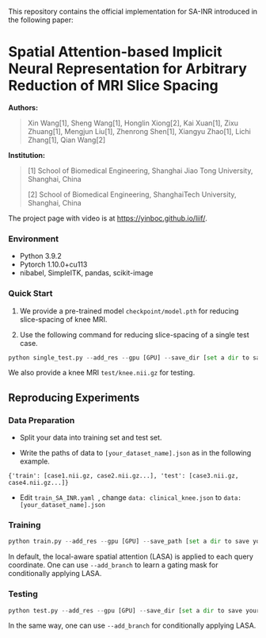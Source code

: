 This repository contains the official implementation for SA-INR introduced in the following paper:

# Spatial Attention-based Implicit Neural Representation for Arbitrary Reduction of MRI Slice Spacing
**Authors:**   
> Xin Wang[1], Sheng Wang[1], Honglin Xiong[2], Kai Xuan[1], Zixu Zhuang[1], Mengjun Liu[1], Zhenrong Shen[1], Xiangyu Zhao[1], Lichi Zhang[1], Qian Wang[2]
> 
**Institution:**
> [1] School of Biomedical Engineering, Shanghai Jiao Tong University, Shanghai, China
> 
> [2] School of Biomedical Engineering, ShanghaiTech University, Shanghai, China

The project page with video is at https://yinboc.github.io/liif/.


### Environment
- Python 3.9.2
- Pytorch 1.10.0+cu113
- nibabel, SimpleITK, pandas, scikit-image

### Quick Start

1. We provide a pre-trained model `checkpoint/model.pth` for reducing slice-spacing of knee MRI.

2. Use the following command for reducing slice-spacing of a single test case.

```python
python single_test.py --add_res --gpu [GPU] --save_dir [set a dir to save your images] --model_path [model_path] --nii_path [set the path to your test case] --slice_spacing [set your desired slice spacing] 
```
We also provide a knee MRI `test/knee.nii.gz` for testing.

## Reproducing Experiments
### Data Preparation
- Split your data into training set and test set. 

- Write the paths of data to `[your_dataset_name].json` as in the following example.

```
{'train': [case1.nii.gz, case2.nii.gz...], 'test': [case3.nii.gz, case4.nii.gz...]}
```

- Edit `train_SA_INR.yaml `, change `data: clinical_knee.json` to `data: [your_dataset_name].json` 

### Training
```python
python train.py --add_res --gpu [GPU] --save_path [set a dir to save your checkpoints] --config [train_SA_INR.yaml]
```
In default, the local-aware spatial attention (LASA) is applied to each query coordinate. One can use `--add_branch` to learn a gating mask for conditionally applying LASA.

### Testing
```python
python test.py --add_res --gpu [GPU] --save_dir [set a dir to save your images] --model_path [model_path]  --slice_spacing [set your desired slice spacing]
```
In the same way, one can use `--add_branch` for conditionally applying LASA.
